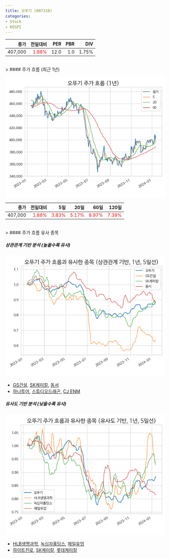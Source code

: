 ```yaml
---
title: 오뚜기 (007310)
categories:
- Stock
- KOSPI
---
```


|종가|전일대비|PER|PBR|DIV|
|---:|-------:|--:|--:|--:|
|407,000|<span style="color: red">1.88%</span>|12.0|1.0|1.75%|

<!-- more -->
<br>
> #### 주가 흐름 (최근 1년)

![007310](/assets/images/stock/007310.png)

|종가|전일대비|5일|20일|60일|120일|
|---:|-------:|--:|---:|---:|----:|
|407,000|<span style="color: red">1.88%</span>|<span style="color: red">3.83%</span>|<span style="color: red">5.17%</span>|<span style="color: red">8.97%</span>|<span style="color: red">7.39%</span>|

<br>
> #### 주가 흐름 유사 종목

##### 상관관계 기반 분석 (높을수록 유사)
![007310](/assets/images/stock/007310_corr.png)
- [GS건설](/006360/), [SK케미칼](/285130/), [동서](/026960/)
- [하나투어](/039130/), [스튜디오드래곤](/253450/), [CJ ENM](/035760/)

##### 유사도 기반 분석 (낮을수록 유사)	
![007310](/assets/images/stock/007310_sim.png)
- [HLB생명과학](/067630/), [녹십자홀딩스](/005250/), [매일유업](/267980/)
- [하이트진로](/000080/), [SK케미칼](/285130/), [롯데케미칼](/011170/)